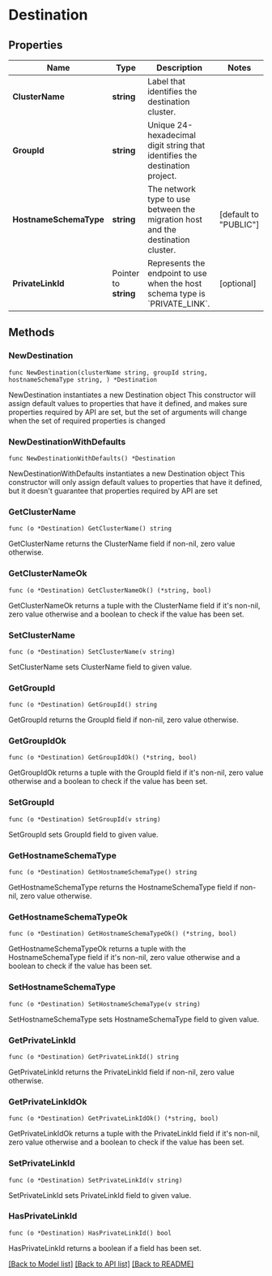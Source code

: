 # Destination

## Properties

Name | Type | Description | Notes
------------ | ------------- | ------------- | -------------
**ClusterName** | **string** | Label that identifies the destination cluster. | 
**GroupId** | **string** | Unique 24-hexadecimal digit string that identifies the destination project. | 
**HostnameSchemaType** | **string** | The network type to use between the migration host and the destination cluster. | [default to "PUBLIC"]
**PrivateLinkId** | Pointer to **string** | Represents the endpoint to use when the host schema type is &#x60;PRIVATE_LINK&#x60;. | [optional] 

## Methods

### NewDestination

`func NewDestination(clusterName string, groupId string, hostnameSchemaType string, ) *Destination`

NewDestination instantiates a new Destination object
This constructor will assign default values to properties that have it defined,
and makes sure properties required by API are set, but the set of arguments
will change when the set of required properties is changed

### NewDestinationWithDefaults

`func NewDestinationWithDefaults() *Destination`

NewDestinationWithDefaults instantiates a new Destination object
This constructor will only assign default values to properties that have it defined,
but it doesn't guarantee that properties required by API are set

### GetClusterName

`func (o *Destination) GetClusterName() string`

GetClusterName returns the ClusterName field if non-nil, zero value otherwise.

### GetClusterNameOk

`func (o *Destination) GetClusterNameOk() (*string, bool)`

GetClusterNameOk returns a tuple with the ClusterName field if it's non-nil, zero value otherwise
and a boolean to check if the value has been set.

### SetClusterName

`func (o *Destination) SetClusterName(v string)`

SetClusterName sets ClusterName field to given value.

### GetGroupId

`func (o *Destination) GetGroupId() string`

GetGroupId returns the GroupId field if non-nil, zero value otherwise.

### GetGroupIdOk

`func (o *Destination) GetGroupIdOk() (*string, bool)`

GetGroupIdOk returns a tuple with the GroupId field if it's non-nil, zero value otherwise
and a boolean to check if the value has been set.

### SetGroupId

`func (o *Destination) SetGroupId(v string)`

SetGroupId sets GroupId field to given value.

### GetHostnameSchemaType

`func (o *Destination) GetHostnameSchemaType() string`

GetHostnameSchemaType returns the HostnameSchemaType field if non-nil, zero value otherwise.

### GetHostnameSchemaTypeOk

`func (o *Destination) GetHostnameSchemaTypeOk() (*string, bool)`

GetHostnameSchemaTypeOk returns a tuple with the HostnameSchemaType field if it's non-nil, zero value otherwise
and a boolean to check if the value has been set.

### SetHostnameSchemaType

`func (o *Destination) SetHostnameSchemaType(v string)`

SetHostnameSchemaType sets HostnameSchemaType field to given value.

### GetPrivateLinkId

`func (o *Destination) GetPrivateLinkId() string`

GetPrivateLinkId returns the PrivateLinkId field if non-nil, zero value otherwise.

### GetPrivateLinkIdOk

`func (o *Destination) GetPrivateLinkIdOk() (*string, bool)`

GetPrivateLinkIdOk returns a tuple with the PrivateLinkId field if it's non-nil, zero value otherwise
and a boolean to check if the value has been set.

### SetPrivateLinkId

`func (o *Destination) SetPrivateLinkId(v string)`

SetPrivateLinkId sets PrivateLinkId field to given value.

### HasPrivateLinkId

`func (o *Destination) HasPrivateLinkId() bool`

HasPrivateLinkId returns a boolean if a field has been set.

[[Back to Model list]](../README.md#documentation-for-models) [[Back to API list]](../README.md#documentation-for-api-endpoints) [[Back to README]](../README.md)


